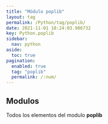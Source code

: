 ```yaml
---
title: "Módulo poplib"
layout: tag
permalink: /Python/tag/poplib/
date: 2021-11-01 10:24:03.986732
key: Python.poplib
sidebar: 
  nav: python
aside: 
  toc: true
pagination: 
  enabled: true
  tag: "poplib"
  permalink: /:num/
---
```


<h2>Modulos</h2>
Todos los elementos del modulo <strong>poplib</strong>
